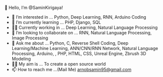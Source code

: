   👋 Hello, I’m @SaminKirigaya!
- 👀 I’m interested in ... Python, Deep Learning, RNN, Arduino Coding
- 🌱 I’m currently learning ... PHP, Django, SQL
- 💪🏻 Currently working in ... Deep Learning, Natural Language Processing
- 💞️ I’m looking to collaborate on ... RNN, Natural Language Processing, Image Processing
- 🤗 Ask me about ... Python, C, Reverse Shell Coding, Deep Learning/Machine Learning, ANN/CNN/RNN Network, Natural Language Processing, Arduino, , PHP, HTML, CSS, Unreal Engine, Zbrush 3D Modeling
- 👊🏼 My aim is ... To create a open source world
- 📫 How to reach me ...(Mail Me) arnobsamin95@gmail.com 



